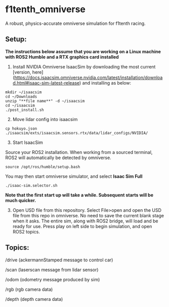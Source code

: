 # f1tenth_omniverse
A robust, physics-accurate omniverse simulation for f1tenth racing.

## Setup:
**The instructions below assume that you are working on a Linux machine with ROS2 Humble and a RTX graphics card installed**

1. Install NVIDIA Omniverse IsaacSim by downloading the most current [version, here] (https://docs.isaacsim.omniverse.nvidia.com/latest/installation/download.html#isaac-sim-latest-release) and installing as below:

```
mkdir ~/isaacsim
cd ~/Downloads
unzip "**file name**" -d ~/isaacsim
cd ~/isaacsim
./post_install.sh
```

2. Move lidar config into isaacsim
 
```
cp hokuyo.json ./isaacsim/exts/isaacsim.sensors.rtx/data/lidar_configs/NVIDIA/
```

3. Start IsaacSim

Source your ROS2 installation. When working from a sourced terminal, ROS2 will automatically be detected by omniverse.

```
source /opt/ros/humble/setup.bash
```

You may then start omniverse simulator, and select **Isaac Sim Full**

```
./isaac-sim.selector.sh
```

**Note that the first start up will take a while. Subsequent starts will be much quicker.**

3. Open USD file from this repository.
Select File>open and open the USD file from this repo in omniverse. No need to save the current blank stage when it asks. The entire sim, along with ROS2 bridge, will load and be ready for use. Press play on left side to begin simulation, and open ROS2 topics.

## Topics:
/drive (ackermannStamped message to control car)

/scan (laserscan message from lidar sensor)

/odom (odometry message produced by sim)

/rgb (rgb camera data)

/depth (depth camera data)
